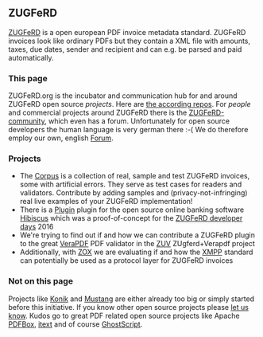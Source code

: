## ZUGFeRD

[ZUGFeRD](http://www.ferd-net.de/front_content.php?idcat=255&lang=4) is a open european PDF invoice metadata standard. ZUGFeRD invoices look like ordinary PDFs but they contain a XML file with amounts, taxes, due dates, sender and recipient and can e.g. be parsed and paid automatically.

### This page

ZUGFeRD.org is the incubator and communication hub for and around ZUGFeRD open source *projects*.
Here are [the according repos](https://github.com/ZUGFeRD).
For *people* and commercial projects around ZUGFeRD there is the [ZUGFeRD-community](http://www.zugferd-community.net), which even has a forum. Unfortunately for open source developers the human language is very german there :-(
We do therefore employ our own, english [Forum](https://groups.google.com/forum/#!forum/zugferd). 

### Projects

* The [Corpus](https://github.com/ZUGFeRD/corpus) is a collection of real, sample and test ZUGFeRD invoices, some with artificial errors. They serve as test cases for readers and validators. Contribute by adding samples and (privacy-not-infringing) real live examples of your ZUGFeRD implementation!
* There is a [Plugin](https://github.com/ZUGFeRD/hibiscus) plugin for the open source online banking software [Hibiscus](https://www.willuhn.de/products/hibiscus/) which was a proof-of-concept for the [ZUGFeRD developer days](http://www.zugferd-entwicklertage.de) 2016 
* We're trying to find out if and how we can contribute a ZUGFeRD plugin to the great [VeraPDF](www.verapdf.org) PDF validator in the [ZUV](https://github.com/ZUGFeRD/ZUV) ZUgferd+Verapdf project
* Additionally, with [ZOX](https://github.com/ZUGFeRD/ZOX) we are evaluating if and how the [XMPP](https://en.wikipedia.org/wiki/XMPP) standard can potentially be used as a protocol layer for ZUGFeRD invoices

### Not on this page

Projects like [Konik](http://konik.io) and [Mustang](http://www.mustangproject.org/) are either already too big or simply started before this initiative. If you know other open source projects please [let us know](https://groups.google.com/forum/#!forum/zugferd). Kudos go to great PDF related open source projects like Apache [PDFBox](https://pdfbox.apache.org/), [itext](https://github.com/itext) and of course [GhostScript](https://www.ghostscript.com/).
